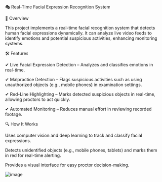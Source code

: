 🎭 Real-Time Facial Expression Recognition System

🚀 Overview

This project implements a real-time facial recognition system that detects human facial expressions dynamically. It can analyze live video feeds to identify emotions and potential suspicious activities, enhancing monitoring systems.

🛠️ Features

✔ Live Facial Expression Detection – Analyzes and classifies emotions in real-time.

✔ Malpractice Detection – Flags suspicious activities such as using unauthorized objects (e.g., mobile phones) in examination settings.

✔ Red-Line Highlighting – Marks detected suspicious objects in real-time, allowing proctors to act quickly.

✔ Automated Monitoring – Reduces manual effort in reviewing recorded footage.

🔍 How It Works

Uses computer vision and deep learning to track and classify facial expressions.

Detects unidentified objects (e.g., mobile phones, tablets) and marks them in red for real-time alerting.

Provides a visual interface for easy proctor decision-making.

![image](https://github.com/user-attachments/assets/f624ddf9-fc5a-404a-bf23-8ea0a455eb18)
